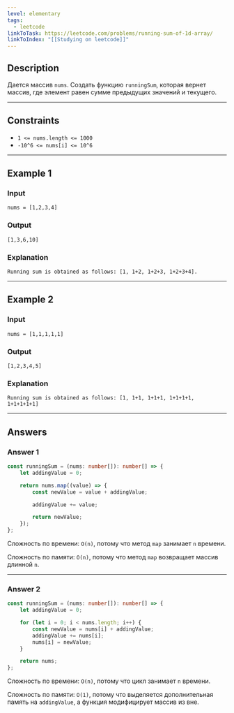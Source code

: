 ```yaml
---
level: elementary
tags:
  - leetcode
linkToTask: https://leetcode.com/problems/running-sum-of-1d-array/
linkToIndex: "[[Studying on leetcode]]"
---
```

## Description

Дается массив `nums`. Создать функцию `runningSum`, которая вернет массив, где элемент равен сумме предыдущих значений и текущего.

---
## Constraints

- `1 <= nums.length <= 1000`
- `-10^6 <= nums[i] <= 10^6`

---

## Example 1

### Input

```
nums = [1,2,3,4]
```
### Output

```
[1,3,6,10]
```
### Explanation

```
Running sum is obtained as follows: [1, 1+2, 1+2+3, 1+2+3+4].
```

---
## Example 2

### Input

```
nums = [1,1,1,1,1]
```
### Output

```
[1,2,3,4,5]
```
### Explanation

```
Running sum is obtained as follows: [1, 1+1, 1+1+1, 1+1+1+1, 1+1+1+1+1]
```

---
## Answers

### Answer 1

```typescript
const runningSum = (nums: number[]): number[] => {
    let addingValue = 0;

    return nums.map((value) => {
        const newValue = value + addingValue;

        addingValue += value;

        return newValue;
    });
};
```

Сложность по времени: `O(n)`, потому что метод `map` занимает `n` времени.

Сложность по памяти: `O(n)`, потому что метод `map` возвращает массив длинной `n`.

---
### Answer 2

```typescript
const runningSum = (nums: number[]): number[] => {
    let addingValue = 0;

    for (let i = 0; i < nums.length; i++) {
        const newValue = nums[i] + addingValue;
        addingValue += nums[i];
        nums[i] = newValue;
    }

    return nums;
};
```

Сложность по времени: `O(n)`, потому что цикл занимает `n` времени.

Сложность по памяти: `O(1)`, потому что выделяется дополнительная память на `addingValue`, а функция модифицирует массив из вне.

